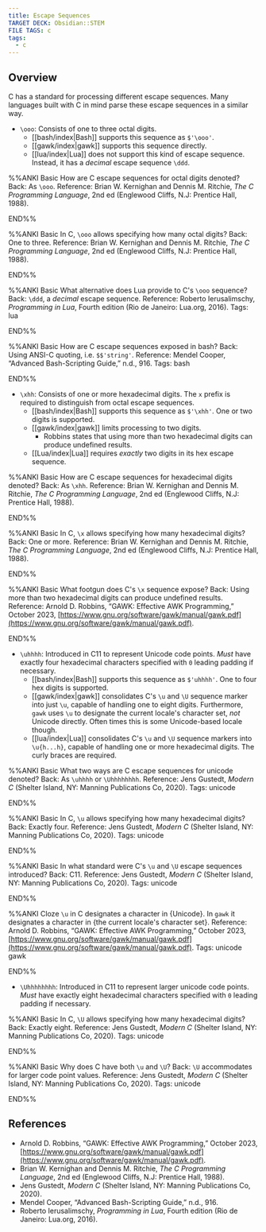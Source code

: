 ```yaml
---
title: Escape Sequences
TARGET DECK: Obsidian::STEM
FILE TAGS: c
tags:
  - c
---
```


## Overview

C has a standard for processing different escape sequences. Many languages built with C in mind parse these escape sequences in a similar way.

* `\ooo`: Consists of one to three octal digits.
	* [[bash/index|Bash]] supports this sequence as `$'\ooo'`.
	* [[gawk/index|gawk]] supports this sequence directly.
	* [[lua/index|Lua]] does not support this kind of escape sequence. Instead, it has a *decimal* escape sequence `\ddd`.

%%ANKI
Basic
How are C escape sequences for octal digits denoted?
Back: As `\ooo`.
Reference: Brian W. Kernighan and Dennis M. Ritchie, _The C Programming Language_, 2nd ed (Englewood Cliffs, N.J: Prentice Hall, 1988).
<!--ID: 1706975891805-->
END%%

%%ANKI
Basic
In C, `\ooo` allows specifying how many octal digits?
Back: One to three.
Reference: Brian W. Kernighan and Dennis M. Ritchie, _The C Programming Language_, 2nd ed (Englewood Cliffs, N.J: Prentice Hall, 1988).
<!--ID: 1706975891810-->
END%%

%%ANKI
Basic
What alternative does Lua provide to C's `\ooo` sequence?
Back: `\ddd`, a *decimal* escape sequence.
Reference: Roberto Ierusalimschy, _Programming in Lua_, Fourth edition (Rio de Janeiro: Lua.org, 2016).
Tags: lua
<!--ID: 1706975891813-->
END%%

%%ANKI
Basic
How are C escape sequences exposed in bash?
Back: Using ANSI-C quoting, i.e. `$$'string'`.
Reference: Mendel Cooper, “Advanced Bash-Scripting Guide,” n.d., 916.
Tags: bash
<!--ID: 1706975891817-->
END%%

* `\xhh`: Consists of one or more hexadecimal digits. The `x` prefix is required to distinguish from octal escape sequences.
	* [[bash/index|Bash]] supports this sequence as `$'\xhh'`. One or two digits is supported.
	* [[gawk/index|gawk]] limits processing to two digits.
		* Robbins states that using more than two hexadecimal digits can produce undefined results.
	* [[Lua/index|Lua]] requires *exactly* two digits in its hex escape sequence.

%%ANKI
Basic
How are C escape sequences for hexadecimal digits denoted?
Back: As `\xhh`.
Reference: Brian W. Kernighan and Dennis M. Ritchie, _The C Programming Language_, 2nd ed (Englewood Cliffs, N.J: Prentice Hall, 1988).
<!--ID: 1706975891820-->
END%%

%%ANKI
Basic
In C, `\x` allows specifying how many hexadecimal digits?
Back: One or more.
Reference: Brian W. Kernighan and Dennis M. Ritchie, _The C Programming Language_, 2nd ed (Englewood Cliffs, N.J: Prentice Hall, 1988).
<!--ID: 1706975891824-->
END%%

%%ANKI
Basic
What footgun does C's `\x` sequence expose?
Back: Using more than two hexadecimal digits can produce undefined results.
Reference: Arnold D. Robbins, “GAWK: Effective AWK Programming,” October 2023, [https://www.gnu.org/software/gawk/manual/gawk.pdf](https://www.gnu.org/software/gawk/manual/gawk.pdf).
<!--ID: 1706975891828-->
END%%

* `\uhhhh`: Introduced in C11 to represent Unicode code points. *Must* have exactly four hexadecimal characters specified with `0` leading padding if necessary.
	* [[bash/index|Bash]] supports this sequence as `$'uhhhh'`. One to four hex digits is supported.
	* [[gawk/index|gawk]] consolidates C's `\u` and `\U` sequence marker into just `\u`, capable of handling one to eight digits. Furthermore, `gawk` uses `\u` to designate the current locale's character set, *not* Unicode directly. Often times this is some Unicode-based locale though.
	* [[lua/index|Lua]] consolidates C's `\u` and `\U` sequence markers into `\u{h...h}`, capable of handling one or more hexadecimal digits. The curly braces are required.

%%ANKI
Basic
What two ways are C escape sequences for unicode denoted?
Back: As `\uhhhh` or `\Uhhhhhhhh`.
Reference: Jens Gustedt, _Modern C_ (Shelter Island, NY: Manning Publications Co, 2020).
Tags: unicode
<!--ID: 1706975891832-->
END%%

%%ANKI
Basic
In C, `\u` allows specifying how many hexadecimal digits?
Back: Exactly four.
Reference: Jens Gustedt, _Modern C_ (Shelter Island, NY: Manning Publications Co, 2020).
Tags: unicode
<!--ID: 1706975891835-->
END%%

%%ANKI
Basic
In what standard were C's `\u` and `\U` escape sequences introduced?
Back: C11.
Reference: Jens Gustedt, _Modern C_ (Shelter Island, NY: Manning Publications Co, 2020).
Tags: unicode
<!--ID: 1706975891839-->
END%%

%%ANKI
Cloze
`\u` in C designates a character in {Unicode}. In `gawk` it designates a character in {the current locale's character set}.
Reference: Arnold D. Robbins, “GAWK: Effective AWK Programming,” October 2023, [https://www.gnu.org/software/gawk/manual/gawk.pdf](https://www.gnu.org/software/gawk/manual/gawk.pdf).
Tags: unicode gawk
<!--ID: 1706976541399-->
END%%

* `\Uhhhhhhhh`: Introduced in C11 to represent larger unicode code points. *Must* have exactly eight hexadecimal characters specified with `0` leading padding if necessary.

%%ANKI
Basic
In C, `\U` allows specifying how many hexadecimal digits?
Back: Exactly eight.
Reference: Jens Gustedt, _Modern C_ (Shelter Island, NY: Manning Publications Co, 2020).
Tags: unicode
<!--ID: 1706975891843-->
END%%

%%ANKI
Basic
Why does C have both `\u` and `\U`?
Back: `\U` accommodates for larger code point values.
Reference: Jens Gustedt, _Modern C_ (Shelter Island, NY: Manning Publications Co, 2020).
Tags: unicode
<!--ID: 1706976705750-->
END%%

## References

* Arnold D. Robbins, “GAWK: Effective AWK Programming,” October 2023, [https://www.gnu.org/software/gawk/manual/gawk.pdf](https://www.gnu.org/software/gawk/manual/gawk.pdf).
* Brian W. Kernighan and Dennis M. Ritchie, _The C Programming Language_, 2nd ed (Englewood Cliffs, N.J: Prentice Hall, 1988).
* Jens Gustedt, _Modern C_ (Shelter Island, NY: Manning Publications Co, 2020).
* Mendel Cooper, “Advanced Bash-Scripting Guide,” n.d., 916.
* Roberto Ierusalimschy, _Programming in Lua_, Fourth edition (Rio de Janeiro: Lua.org, 2016).